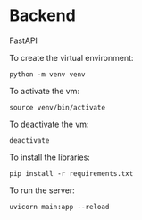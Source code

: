 # Backend

FastAPI

To create the virtual environment:
```
python -m venv venv
```

To activate the vm:
```
source venv/bin/activate
```

To deactivate the vm:
```
deactivate
```

To install the libraries:
```
pip install -r requirements.txt
```

To run the server:
```
uvicorn main:app --reload
```